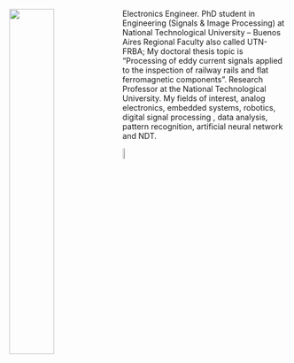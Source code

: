   [<img align="left" width="40%" src="https://pbs.twimg.com/profile_images/1307694540883726342/I508dFTf_400x400.jpg">](https://frh.cvg.utn.edu.ar/course/view.php?id=303) 

Electronics Engineer. PhD student in Engineering (Signals & Image Processing) at National Technological University – Buenos Aires Regional Faculty also called UTN-FRBA; My doctoral thesis topic is “Processing of eddy current signals applied to the inspection of railway rails and flat ferromagnetic components”. Research Professor at the National Technological University. My fields of interest, analog electronics, embedded systems, robotics, digital signal processing , data analysis, pattern recognition, artificial neural network and NDT.

  <a href="https://twitter.com/efectomiller"><img width="7%" src="https://img.icons8.com/color/96/000000/twitter-squared.png" alt="twitter"/></a>


